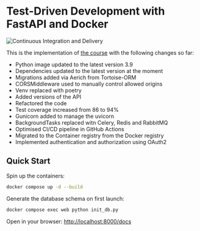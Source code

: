 # Test-Driven Development with FastAPI and Docker

![Continuous Integration and Delivery](https://github.com/spyker77/fastapi-tdd-docker/workflows/Continuous%20Integration%20and%20Delivery/badge.svg?branch=main)

This is the implementation of [the course](https://testdriven.io/courses/tdd-fastapi/) with the following changes so far:

- Python image updated to the latest version 3.9
- Dependencies updated to the latest version at the moment
- Migrations added via Aerich from Tortoise-ORM
- CORSMiddleware used to manually control allowed origins
- Venv replaced with poetry
- Added versions of the API
- Refactored the code
- Test coverage increased from 86 to 94%
- Gunicorn added to manage the uvicorn
- BackgroundTasks replaced witn Celery, Redis and RabbitMQ
- Optimised CI/CD pipeline in GitHub Actions
- Migrated to the Container registry from the Docker registry
- Implemented authentication and authorization using OAuth2

## Quick Start

Spin up the containers:

```bash
docker compose up -d --build
```

Generate the database schema on first launch:

```bash
docker compose exec web python init_db.py
```

Open in your browser: <http://localhost:8000/docs>
